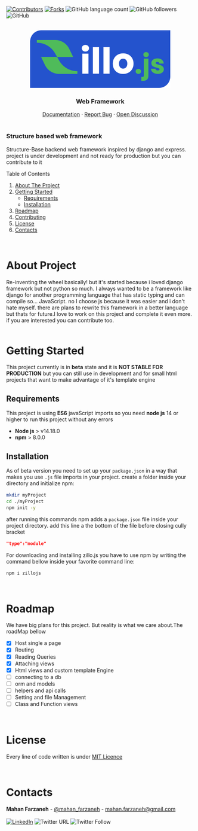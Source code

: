 [![Contributors][contributors-shield]][contributors-url]
[![Forks][forks-shield]][forks-url]
![GitHub language count](https://img.shields.io/github/languages/count/mahanfarzaneh2000/ZilloJs?style=flat-square)
![GitHub followers](https://img.shields.io/github/followers/mahanfarzaneh2000?style=flat-square)
![GitHub](https://img.shields.io/github/license/mahanfarzaneh2000/ZilloJs)

<br/>
<div align="center">
    <img src="https://raw.githubusercontent.com/mahanfarzaneh2000/ZilloJs/master/documentation/Logo.svg" />
    <br/>
    <h3>Web Framework</h3>
    <a href="https://github.com/mahanfarzaneh2000/ZilloJs/blob/master/documentation">Documentation</a>
    ·
    <a href="https://github.com/mahanfarzaneh2000/ZilloJs/issues">Report Bug</a>
    ·
    <a href="https://github.com/mahanfarzaneh2000/ZilloJs/discussions">Open Discussion</a>
</div>
<br/>

### Structure based web framework
Structure-Base backend web framework inspired by django and express.
project is under development and not ready for production but you can contribute to it

<!-- TABLE OF CONTENTS -->
<summary>Table of Contents</summary>
<ol>
<li>
    <a href="#About-Project">About The Project</a>
</li>
<li>
    <a href="#getting-started">Getting Started</a>
    <ul>
    <li><a href="#prerequisites">Requirements</a></li>
    <li><a href="#installation">Installation</a></li>
    </ul>
</li>
<li><a href="#roadmap">Roadmap</a></li>
<li><a href="#contributing">Contributing</a></li>
<li><a href="#license">License</a></li>
<li><a href="#contacts">Contacts</a></li>
</ol>
<br/>

# About Project
Re-inventing the wheel basically! but it's started because i loved django framework but not python so much. I always wanted to be a framework like django for another programming language that has static typing and can compile so... JavaScript. no I choose js because it was easier and i don't hate myself. there are plans to rewrite this framework in a better language but thats for future.I love to work on this project and complete it even more. if you are interested you can contribute too.
<br/>
<br/>

# Getting Started
This project currently is in **beta** state and it is **NOT STABLE FOR PRODUCTION** but you can still use in development and for small html projects that want to make advantage of it's template engine

## Requirements
This project is using **ES6** javaScript imports so you need **node js** 14 or higher to run this project without any errors
- **Node js** > v14.18.0
- **npm** > 8.0.0 

## Installation
As of beta version you need to set up your ```package.json``` in a way that makes you use ```.js``` file imports in your project. create a folder inside your directory and initialize npm:
``` bash
mkdir myProject
cd ./myProject
npm init -y
```
after running this commands npm adds a ```package.json``` file inside your project directory. add this line a the bottom of the file before closing cully bracket
``` json
"type":"module"
```
For downloading and installing zillo.js you have to use npm by writing the command bellow inside your favorite command line:

``` bash
npm i zillojs
```
<br/>

# Roadmap
We have big plans for this project. But reality is what we care about.The roadMap bellow
- [x] Host single a page
- [x] Routing
- [x] Reading Queries
- [x] Attaching views
- [x] Html views and custom template Engine
- [ ] connecting to a db
- [ ] orm and models
- [ ] helpers and api calls
- [ ] Setting and file Management
- [ ] Class and Function views

<br/>

# License
Every line of code written is under <a href="https://github.com/mahanfarzaneh2000/ZilloJs/blob/master/LICENSE">MIT Licence</a>

<br/>

# Contacts

<b>Mahan Farzaneh</b> - [@mahan_farzaneh](https://twitter.com/mahan_farzaneh) - mahan.farzaneh@gmail.com
</br></br>
<a href="https://www.linkedin.com/in/mahan-farzaneh/">![LinkedIn](https://shields.io/badge/-LinkedIn-black.svg?style=flat&logo=linkedin&color=555)</a>
![Twitter URL](https://img.shields.io/twitter/url?style=flat&url=https%3A%2F%2Ftwitter.com%2Fmahan_farzaneh)
![Twitter Follow](https://img.shields.io/twitter/follow/mahan_farzaneh?style=flat)




<!-- MARKDOWN LINKS & IMAGES -->
<!-- https://www.markdownguide.org/basic-syntax/#reference-style-links -->
[contributors-shield]: https://img.shields.io/github/contributors/mahanfarzaneh2000/ZilloJs.svg?style=flat-square
[contributors-url]: https://github.com/mahanfarzaneh2000/ZilloJs/graphs/contributors
[forks-shield]: https://img.shields.io/github/forks/mahanfarzaneh2000/ZilloJS.svg?style=flat-square
[forks-url]: https://github.com/mahanfarzaneh2000/ZilloJs/network/members
[linkedin-shield]: https://img.shields.io/badge/-LinkedIn-black.svg?style=flat-square&logo=linkedin&colorB=555
[linkedin-url]: https://www.linkedin.com/in/mahan-farzaneh/
